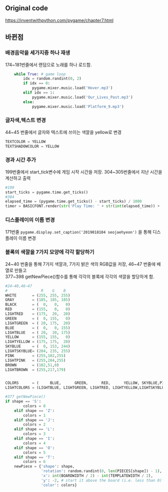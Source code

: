 ## Original code   
https://inventwithpython.com/pygame/chapter7.html   

## 바뀐점  
### 배경음악을 세가지중 하나 재생
174~181번줄에서 랜덤으로 노래를 하나 로드함.   
    
```python
    while True: # game loop   
        idx = random.randint(0, 2)   
        if idx == 0:   
            pygame.mixer.music.load('Hover.mp3')   
        elif idx == 1:   
            pygame.mixer.music.load('Our_Lives_Past.mp3')   
        else:   
            pygame.mixer.music.load('Platform_9.mp3')
```
### 글자색,텍스트 변경   
44~45 번줄에서 글자와 텍스트에 쓰이는 색깔을 yellow로 변경   
    
```python
TEXTCOLOR = YELLOW   
TEXTSHADOWCOLOR = YELLOW   
```
### 경과 시간 추가   
199번줄에서 start_tick변수에 게임 시작 시간을 저장. 304~305번줄에서 지난 시간을 계산하고 출력   
    
```python
#199   
start_ticks = pygame.time.get_ticks()   
#304   
elapsed_time = (pygame.time.get_ticks() - start_ticks) / 1000   
timer = BASICFONT.render(str('Play Time: ' + str(int(elapsed_time)) + ' sec'), True, TEXTCOLOR)   
```
### 디스플레이의 이름 변경   
171번줄 `pygame.display.set_caption('2019018104 seojaehyeon')`  을 통해 디스플레이 이름 변경   
### 블록의 색깔을 7가지 모양에 각각 할당하기   
24~40 번줄을 통해 7가지 색깔과, 7가지 밝은 색의 RGB값을 저장, 46~47 번줄에 배열로 만들고   
377~398 getNewPiece()함수를 통해 각각의 블록에 각각의 색깔을 할당하게 함.   
    
```python
#24~40,46~47
#               R    G    B
WHITE       = (255, 255, 255)
GRAY        = (185, 185, 185)
BLACK       = (  0,   0,   0)
RED         = (155,   0,   0)
LIGHTRED    = (175,  20,  20)
GREEN       = (  0, 155,   0)
LIGHTGREEN  = ( 20, 175,  20)
BLUE        = (  0,   0, 155)
LIGHTBLUE   = ( 20,  20, 175)
YELLOW      = (155, 155,   0)
LIGHTYELLOW = (175, 175,  20)
SKYBLUE     = (  0, 153, 244)
LIGHTSKYBLUE= (204, 235, 255)
PINK        = (255,102,255)
LIGHTPINK   = (255,204,255)
BROWN       = (102,51,0)
LIGHTBROWN  = (255,217,179)


COLORS      = (     BLUE,      GREEN,      RED,      YELLOW, SKYBLUE,PINK,BROWN)
LIGHTCOLORS = (LIGHTBLUE, LIGHTGREEN, LIGHTRED, LIGHTYELLOW,LIGHTSKYBLUE,LIGHTPINK,LIGHTBROWN)

#377 getNewPiece()
if shape == 'S':
        colors = 0
    elif shape == 'Z':
        colors = 1
    elif shape == 'J':
        colors = 2
    elif shape == 'L':
        colors = 3
    elif shape == 'I':
        colors = 4
    elif shape == 'O':
        colors = 5
    elif shape == 'T':
        colors = 6
    newPiece = {'shape': shape,
                'rotation': random.randint(0, len(PIECES[shape]) - 1),
                'x': int(BOARDWIDTH / 2) - int(TEMPLATEWIDTH / 2),
                'y': -2, # start it above the board (i.e. less than 0)
                'color': colors}
```

